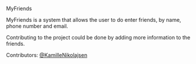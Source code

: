 MyFriends

MyFriends is a system that allows the user to do enter friends, by name, phone number and email.

Contributing to the project could be done by adding more information to the friends.


Contributors: 
[@KamilleNikolajsen](http://github.com/KamilleNikolajsen)

